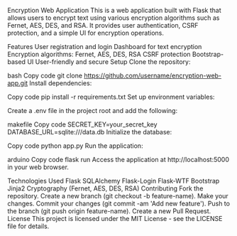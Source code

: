 Encryption Web Application
This is a web application built with Flask that allows users to encrypt text using various encryption algorithms such as Fernet, AES, DES, and RSA. It provides user authentication, CSRF protection, and a simple UI for encryption operations.

Features
User registration and login
Dashboard for text encryption
Encryption algorithms: Fernet, AES, DES, RSA
CSRF protection
Bootstrap-based UI
User-friendly and secure
Setup
Clone the repository:

bash
Copy code
git clone https://github.com/username/encryption-web-app.git
Install dependencies:

Copy code
pip install -r requirements.txt
Set up environment variables:

Create a .env file in the project root and add the following:

makefile
Copy code
SECRET_KEY=your_secret_key
DATABASE_URL=sqlite:///data.db
Initialize the database:

Copy code
python app.py
Run the application:

arduino
Copy code
flask run
Access the application at http://localhost:5000 in your web browser.

Technologies Used
Flask
SQLAlchemy
Flask-Login
Flask-WTF
Bootstrap
Jinja2
Cryptography (Fernet, AES, DES, RSA)
Contributing
Fork the repository.
Create a new branch (git checkout -b feature-name).
Make your changes.
Commit your changes (git commit -am 'Add new feature').
Push to the branch (git push origin feature-name).
Create a new Pull Request.
License
This project is licensed under the MIT License - see the LICENSE file for details.
